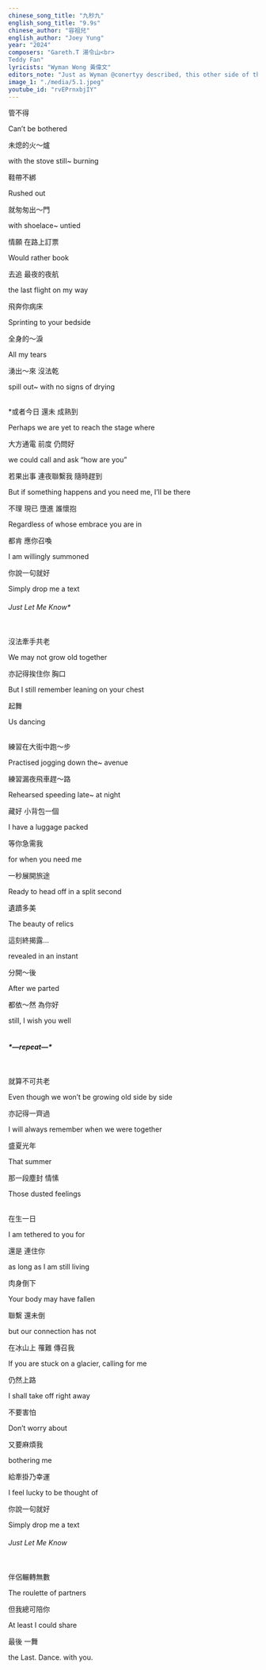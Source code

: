 ```yaml
---
chinese_song_title: "九秒九"
english_song_title: "9.9s"
chinese_author: "容祖兒"
english_author: "Joey Yung"
year: "2024"
composers: "Gareth.T 湯令山<br>
Teddy Fan"
lyricists: "Wyman Wong 黃偉文"
editors_note: "Just as Wyman @conertyy described, this other side of the story of Gareth.T’s Emergency Contact is not necessarily the same storyline."
image_1: "./media/5.1.jpeg"
youtube_id: "rvEPrnxbjIY"
---
```


管不得

Can’t be bothered

未熄的火～爐

with the stove still~ burning

鞋帶不綁

Rushed out

就匆匆出～門

with shoelace~ untied

情願 在路上訂票

Would rather book

去追 最夜的夜航

the last flight on my way

飛奔你病床

Sprinting to your bedside

全身的～淚

All my tears

湧出～來 沒法乾

spill out~ with no signs of drying<br><br>

*或者今日 還未 成熟到

Perhaps we are yet to reach the stage where

大方通電 前度 仍問好

we could call and ask “how are you”

若果出事 連夜聯繫我 隨時趕到

But if something happens and you need me, I’ll be there

不理 現已 墮進 誰懷抱

Regardless of whose embrace you are in

都肯 應你召喚

I am willingly summoned

你說一句就好

Simply drop me a text

###### Just Let Me Know*<br><br>

沒法牽手共老

We may not grow old together

亦記得挨住你 胸口

But I still remember leaning on your chest

起舞

Us dancing<br><br>

練習在大街中跑～步

Practised jogging down the~ avenue

練習漏夜飛車趕～路

Rehearsed speeding late~ at night

藏好 小背包一個

I have a luggage packed

等你急需我

for when you need me

一秒展開旅途

Ready to head off in a split second

遺蹟多美

The beauty of relics

這刻終揭露…

revealed in an instant

分開～後

After we parted

都依～然 為你好

still, I wish you well<br><br>

###### **&ast;—repeat—&ast;**<br><br>

就算不可共老

Even though we won’t be growing old side by side

亦記得一齊過

I will always remember when we were together

盛夏光年

That summer

那一段塵封 情愫

Those dusted feelings<br><br>

在生一日

I am tethered to you for

還是 連住你

as long as I am still living

肉身倒下

Your body may have fallen

聯繫 還未倒

but our connection has not

在冰山上 罹難 傳召我

If you are stuck on a glacier, calling for me

仍然上路

I shall take off right away

不要害怕

Don’t worry about

又要麻煩我

bothering me

給牽掛乃幸運

I feel lucky to be thought of

你說一句就好

Simply drop me a text

###### Just Let Me Know<br><br>

伴侶輾轉無數

The roulette of partners

但我總可陪你

At least I could share

最後 一舞

the Last. Dance. with you.